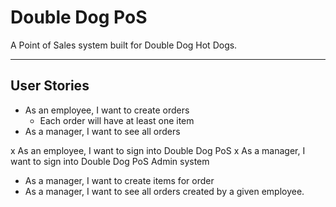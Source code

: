 # Double Dog PoS

A Point of Sales system built for Double Dog Hot Dogs.

----
## User Stories

- As an employee, I want to create orders
  - Each order will have at least one item
- As a manager, I want to see all orders

x As an employee, I want to sign into Double Dog PoS
x As a manager, I want to sign into Double Dog PoS Admin system


- As a manager, I want to create items for order
- As a manager, I want to see all orders created by a given employee.
